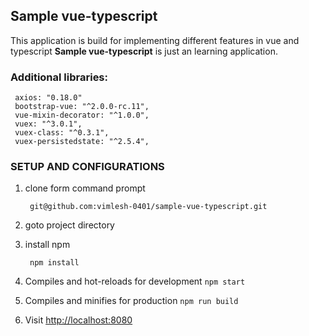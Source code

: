 ## Sample vue-typescript
 This application is build for implementing different features in vue and typescript
 **Sample vue-typescript** is just an learning application.

  ### Additional libraries:
 ```
  axios: "0.18.0"
  bootstrap-vue: "^2.0.0-rc.11",
  vue-mixin-decorator: "^1.0.0",
  vuex: "^3.0.1",
  vuex-class: "^0.3.1",
  vuex-persistedstate: "^2.5.4",

  ```
  ### SETUP AND CONFIGURATIONS
  1. clone form command prompt
     ```
      git@github.com:vimlesh-0401/sample-vue-typescript.git
     ```
  2. goto project directory

  3. install npm
     ```
      npm install
     ```
  4. Compiles and hot-reloads for development
    ```
    npm start
    ```

  5. Compiles and minifies for production
    ```
    npm run build
    ```
  6. Visit [http://localhost:8080](http://localhost:8080/)

